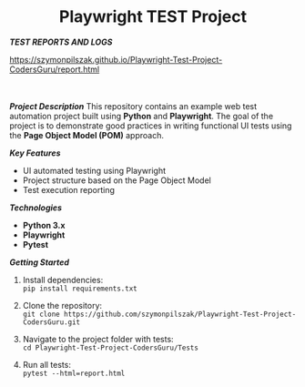 

<h1 align="center">Playwright TEST Project</h1>

***TEST REPORTS AND LOGS***

https://szymonpilszak.github.io/Playwright-Test-Project-CodersGuru/report.html
<br>
<br>
<br>

 ***Project Description***
This repository contains an example web test automation project built using **Python** and **Playwright**.
The goal of the project is to demonstrate good practices in writing functional UI tests using the **Page Object Model (POM)** approach.

 ***Key Features***
- UI automated testing using Playwright
- Project structure based on the Page Object Model
- Test execution reporting

 ***Technologies***
- **Python 3.x**
- **Playwright**
- **Pytest**

***Getting Started***
1. Install dependencies:  
   `pip install requirements.txt`

2. Clone the repository:  
   `git clone https://github.com/szymonpilszak/Playwright-Test-Project-CodersGuru.git`
   
3. Navigate to the project folder with tests:  
   `cd Playwright-Test-Project-CodersGuru/Tests`
   
5. Run all tests:  
   `pytest --html=report.html`  
